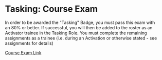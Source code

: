 # Tasking: Course Exam

In order to be awarded the "Tasking" Badge, you must pass this exam with an 80% or better. If successful, you will then be added to the roster as an Activator trainee in the Tasking Role. You must complete the remaining assignments as a trainee \(i.e. during an Activation or otherwise stated - see assignments for details\)

[Course Exam Link](http://courses.hotosm.org/mod/quiz/view.php?id=43)

